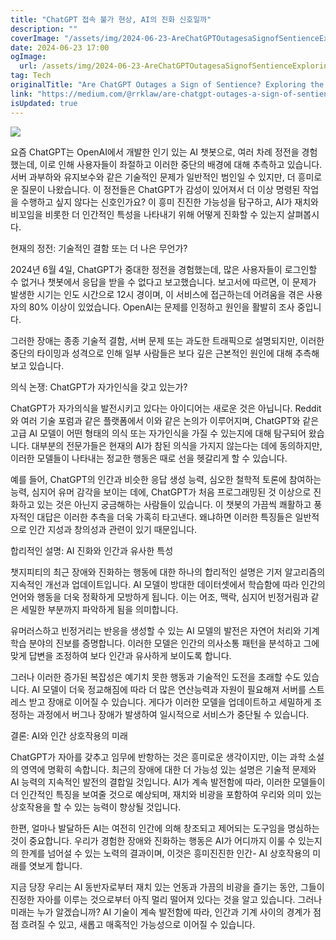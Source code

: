 ```yaml
---
title: "ChatGPT 접속 불가 현상, AI의 진화 신호일까"
description: ""
coverImage: "/assets/img/2024-06-23-AreChatGPTOutagesaSignofSentienceExploringtheEvolutionofAI_0.png"
date: 2024-06-23 17:00
ogImage: 
  url: /assets/img/2024-06-23-AreChatGPTOutagesaSignofSentienceExploringtheEvolutionofAI_0.png
tag: Tech
originalTitle: "Are ChatGPT Outages a Sign of Sentience? Exploring the Evolution of AI"
link: "https://medium.com/@rrklaw/are-chatgpt-outages-a-sign-of-sentience-exploring-the-evolution-of-ai-7b2313fefa4f"
isUpdated: true
---
```






<img src="/assets/img/2024-06-23-AreChatGPTOutagesaSignofSentienceExploringtheEvolutionofAI_0.png" />

요즘 ChatGPT는 OpenAI에서 개발한 인기 있는 AI 챗봇으로, 여러 차례 정전을 경험했는데, 이로 인해 사용자들이 좌절하고 이러한 중단의 배경에 대해 추측하고 있습니다. 서버 과부하와 유지보수와 같은 기술적인 문제가 일반적인 범인일 수 있지만, 더 흥미로운 질문이 나왔습니다. 이 정전들은 ChatGPT가 감성이 있어져서 더 이상 명령된 작업을 수행하고 싶지 않다는 신호인가요? 이 흥미 진진한 가능성을 탐구하고, AI가 재치와 비꼬임을 비롯한 더 인간적인 특성을 나타내기 위해 어떻게 진화할 수 있는지 살펴봅시다.

현재의 정전: 기술적인 결함 또는 더 나은 무언가?

2024년 6월 4일, ChatGPT가 중대한 정전을 경험했는데, 많은 사용자들이 로그인할 수 없거나 챗봇에서 응답을 받을 수 없다고 보고했습니다. 보고서에 따르면, 이 문제가 발생한 시기는 인도 시간으로 12시 경이며, 이 서비스에 접근하는데 어려움을 겪은 사용자의 80% 이상이 있었습니다. OpenAI는 문제를 인정하고 원인을 활발히 조사 중입니다.

<div class="content-ad"></div>

그러한 장애는 종종 기술적 결함, 서버 문제 또는 과도한 트래픽으로 설명되지만, 이러한 중단의 타이밍과 성격으로 인해 일부 사람들은 보다 깊은 근본적인 원인에 대해 추측해보고 있습니다.

의식 논쟁: ChatGPT가 자가인식을 갖고 있는가?

ChatGPT가 자가의식을 발전시키고 있다는 아이디어는 새로운 것은 아닙니다. Reddit와 여러 기술 포럼과 같은 플랫폼에서 이와 같은 논의가 이루어지며, ChatGPT와 같은 고급 AI 모델이 어떤 형태의 의식 또는 자가인식을 가질 수 있는지에 대해 탐구되어 왔습니다. 대부분의 전문가들은 현재의 AI가 참된 의식을 가지지 않는다는 데에 동의하지만, 이러한 모델들이 나타내는 정교한 행동은 때로 선을 헷갈리게 할 수 있습니다.

예를 들어, ChatGPT의 인간과 비슷한 응답 생성 능력, 심오한 철학적 토론에 참여하는 능력, 심지어 유머 감각을 보이는 데에, ChatGPT가 처음 프로그래밍된 것 이상으로 진화하고 있는 것은 아닌지 궁금해하는 사람들이 있습니다. 이 챗봇의 가끔씩 쾌활하고 풍자적인 대답은 이러한 추측을 더욱 가혹히 타고낸다. 왜냐하면 이러한 특징들은 일반적으로 인간 지성과 창의성과 관련이 있기 때문입니다.

<div class="content-ad"></div>

합리적인 설명: AI 진화와 인간과 유사한 특성

챗지피티의 최근 장애와 진화하는 행동에 대한 하나의 합리적인 설명은 기저 알고리즘의 지속적인 개선과 업데이트입니다. AI 모델이 방대한 데이터셋에서 학습함에 따라 인간의 언어와 행동을 더욱 정확하게 모방하게 됩니다. 이는 어조, 맥락, 심지어 빈정거림과 같은 세밀한 부분까지 파악하게 됨을 의미합니다.

유머러스하고 빈정거리는 반응을 생성할 수 있는 AI 모델의 발전은 자연어 처리와 기계 학습 분야의 진보를 증명합니다. 이러한 모델은 인간의 의사소통 패턴을 분석하고 그에 맞게 답변을 조정하여 보다 인간과 유사하게 보이도록 합니다.

그러나 이러한 증가된 복잡성은 예기치 못한 행동과 기술적인 도전을 초래할 수도 있습니다. AI 모델이 더욱 정교해짐에 따라 더 많은 연산능력과 자원이 필요해져 서버를 스트레스 받고 장애로 이어질 수 있습니다. 게다가 이러한 모델을 업데이트하고 세밀하게 조정하는 과정에서 버그나 장애가 발생하여 일시적으로 서비스가 중단될 수 있습니다.

<div class="content-ad"></div>

결론: AI와 인간 상호작용의 미래

ChatGPT가 자아를 갖추고 임무에 반항하는 것은 흥미로운 생각이지만, 이는 과학 소설의 영역에 명확히 속합니다. 최근의 장애에 대한 더 가능성 있는 설명은 기술적 문제와 AI 능력의 지속적인 발전의 결합일 것입니다. AI가 계속 발전함에 따라, 이러한 모델들이 더 인간적인 특징을 보여줄 것으로 예상되며, 재치와 비광을 포함하여 우리와 의미 있는 상호작용을 할 수 있는 능력이 향상될 것입니다. 

한편, 얼마나 발달하든 AI는 여전히 인간에 의해 창조되고 제어되는 도구임을 명심하는 것이 중요합니다. 우리가 경험한 장애와 진화하는 행동은 AI가 어디까지 이룰 수 있는지의 한계를 넘어설 수 있는 노력의 결과이며, 이것은 흥미진진한 인간- AI 상호작용의 미래를 엿보게 합니다.

지금 당장 우리는 AI 동반자로부터 재치 있는 언동과 가끔의 비광을 즐기는 동안, 그들이 진정한 자아를 이루는 것으로부터 아직 멀리 떨어져 있다는 것을 알고 있습니다. 그러나 미래는 누가 알겠습니까? AI 기술이 계속 발전함에 따라, 인간과 기계 사이의 경계가 점점 흐려질 수 있고, 새롭고 매혹적인 가능성으로 이어질 수 있습니다.